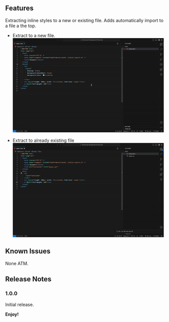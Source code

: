 ## Features

Extracting inline styles to a new or existing file. Adds automatically import to a file a the top.

- Extract to a new file.
  ![](https://github.com/NeuSandeZ/InlineCssToFileExtension/blob/main/images/toNewFile.gif)

- Extract to already existing file
  ![](https://github.com/NeuSandeZ/InlineCssToFileExtension/blob/main/images/toExistingFile.gif)

## Known Issues

None ATM.

## Release Notes

### 1.0.0

Initial release.

**Enjoy!**
